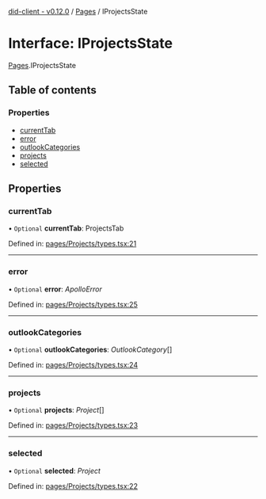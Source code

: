 [did-client - v0.12.0](../README.md) / [Pages](../modules/pages.md) / IProjectsState

# Interface: IProjectsState

[Pages](../modules/pages.md).IProjectsState

## Table of contents

### Properties

- [currentTab](pages.iprojectsstate.md#currenttab)
- [error](pages.iprojectsstate.md#error)
- [outlookCategories](pages.iprojectsstate.md#outlookcategories)
- [projects](pages.iprojectsstate.md#projects)
- [selected](pages.iprojectsstate.md#selected)

## Properties

### currentTab

• `Optional` **currentTab**: ProjectsTab

Defined in: [pages/Projects/types.tsx:21](https://github.com/Puzzlepart/did/blob/dev/client/pages/Projects/types.tsx#L21)

___

### error

• `Optional` **error**: *ApolloError*

Defined in: [pages/Projects/types.tsx:25](https://github.com/Puzzlepart/did/blob/dev/client/pages/Projects/types.tsx#L25)

___

### outlookCategories

• `Optional` **outlookCategories**: *OutlookCategory*[]

Defined in: [pages/Projects/types.tsx:24](https://github.com/Puzzlepart/did/blob/dev/client/pages/Projects/types.tsx#L24)

___

### projects

• `Optional` **projects**: *Project*[]

Defined in: [pages/Projects/types.tsx:23](https://github.com/Puzzlepart/did/blob/dev/client/pages/Projects/types.tsx#L23)

___

### selected

• `Optional` **selected**: *Project*

Defined in: [pages/Projects/types.tsx:22](https://github.com/Puzzlepart/did/blob/dev/client/pages/Projects/types.tsx#L22)
